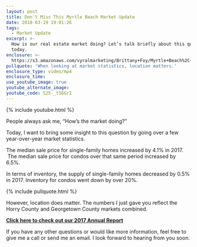 ```yaml
---
layout: post
title: Don't Miss This Myrtle Beach Market Update
date: 2018-03-19 19:01:26
tags:
  - Market Update
excerpt: >-
  How is our real estate market doing? Let’s talk briefly about this question,
  today.
enclosure: >-
  https://s3.amazonaws.com/vyralmarketing/Brittany+Foy/Myrtle+Beach%2C+SC+Real+Estate+Market+Update.mp4
pullquote: 'When looking at market statistics, location matters.'
enclosure_type: video/mp4
enclosure_time:
use_youtube_image: true
youtube_alternate_image:
youtube_code: S25-_tS6GrI
---
```


{% include youtube.html %}

People always ask me, “How’s the market doing?”

Today, I want to bring some insight to this question by going over a few year-over-year market statistics.

The median sale price for single-family homes increased by 4.1% in 2017. &nbsp;The median sale price for condos over that same period increased by 6.5%.

In terms of inventory, the supply of single-family homes decreased by 0.5% in 2017. Inventory for condos went down by over 20%.&nbsp;

{% include pullquote.html %}

However, location does matter. The numbers I just gave you reflect the Horry County and Georgetown County markets combined.&nbsp;

[**Click here to check out our 2017 Annual Report**](https://s3.amazonaws.com/vyralmarketing/Brittany+Foy/2017+Annual+Report+for+Vyral.pdf)

If you have any other questions or would like more information, feel free to give me a call or send me an email. I look forward to hearing from you soon.